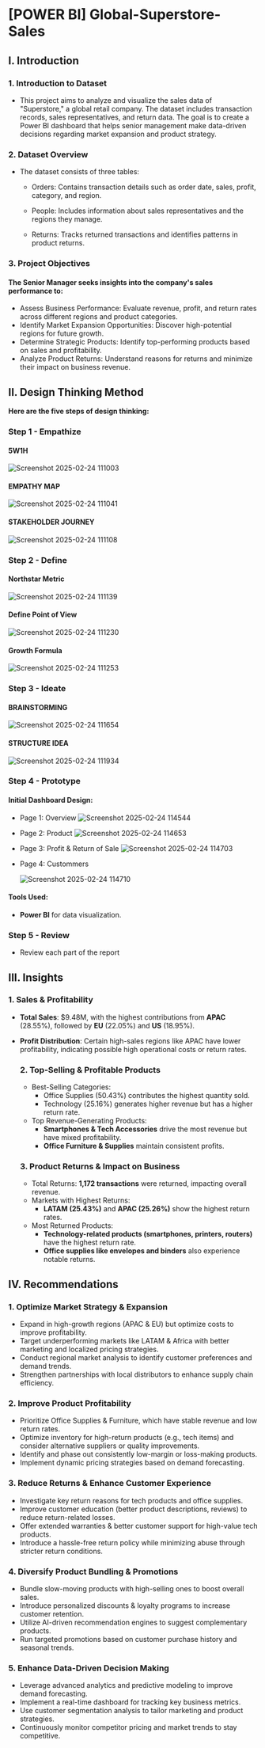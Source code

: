 
# [POWER BI] Global-Superstore-Sales
## I. Introduction

### 1. Introduction to Dataset

- This project aims to analyze and visualize the sales data of "Superstore," a global retail company. The dataset includes transaction records, sales representatives, and return data. The goal is to create a Power BI dashboard that helps senior management make data-driven decisions regarding market expansion and product strategy.

### 2. Dataset Overview

- The dataset consists of three tables:

  - Orders: Contains transaction details such as order date, sales, profit, category, and region.

  - People: Includes information about sales representatives and the regions they manage.

  - Returns: Tracks returned transactions and identifies patterns in product returns.

### 3. Project Objectives

  #### The Senior Manager seeks insights into the company's sales performance to:
  - Assess Business Performance: Evaluate revenue, profit, and return rates across different regions and product categories.
  - Identify Market Expansion Opportunities: Discover high-potential regions for future growth.
  - Determine Strategic Products: Identify top-performing products based on sales and profitability.
  - Analyze Product Returns: Understand reasons for returns and minimize their impact on business revenue.

## II. Design Thinking Method

**Here are the five steps of design thinking:**

### Step 1 - Empathize
#### 5W1H

![Screenshot 2025-02-24 111003](https://github.com/user-attachments/assets/a768201a-7f7d-4c5b-a38e-5662d9a70e62)

#### EMPATHY MAP

![Screenshot 2025-02-24 111041](https://github.com/user-attachments/assets/330b6cf3-1493-4c40-8765-5f9329f6d73b)

#### STAKEHOLDER JOURNEY

![Screenshot 2025-02-24 111108](https://github.com/user-attachments/assets/695605eb-d888-4e54-bdcc-65722b2c64db)

### Step 2 - Define
#### Northstar Metric

![Screenshot 2025-02-24 111139](https://github.com/user-attachments/assets/3b5ceb92-bf0b-4536-b775-8c32de455564)

#### Define Point of View

![Screenshot 2025-02-24 111230](https://github.com/user-attachments/assets/4fc783bc-6b49-4e11-b08e-2f68ab8d162e)

#### Growth Formula

![Screenshot 2025-02-24 111253](https://github.com/user-attachments/assets/a92de6de-8e1b-4102-ad8c-97632e28462c)


### Step 3 - Ideate

#### BRAINSTORMING

![Screenshot 2025-02-24 111654](https://github.com/user-attachments/assets/0358b8d0-ebbf-41a1-b9df-d01d359fad6d)

#### STRUCTURE IDEA

![Screenshot 2025-02-24 111934](https://github.com/user-attachments/assets/0b33c709-6abf-4912-a9e1-ace0c0a516c6)

### Step 4 - Prototype
  #### Initial Dashboard Design:
  - Page 1: Overview
    ![Screenshot 2025-02-24 114544](https://github.com/user-attachments/assets/0aa5e454-1657-459e-94f7-a3715062e038)

  - Page 2: Product
    ![Screenshot 2025-02-24 114653](https://github.com/user-attachments/assets/f9414c06-dc25-4d8f-9f17-15316eef5e10)

  - Page 3: Profit & Return of Sale
    ![Screenshot 2025-02-24 114703](https://github.com/user-attachments/assets/f5c30b07-77c8-42b6-9b4a-e83dc810072a)

  - Page 4: Custommers
    
    ![Screenshot 2025-02-24 114710](https://github.com/user-attachments/assets/c2ec7da7-3a39-4c09-a7eb-a7baa555c634)

  #### Tools Used:
   - **Power BI** for data visualization.

### Step 5 - Review

- Review each part of the report


## III. Insights
  ### 1. Sales & Profitability
- **Total Sales**: $9.48M, with the highest contributions from **APAC** (28.55%), followed by **EU** (22.05%) and **US** (18.95%).
- **Profit Distribution**: Certain high-sales regions like APAC have lower profitability, indicating possible high operational costs or return rates.

  ### 2. Top-Selling & Profitable Products
  - Best-Selling Categories:
    - Office Supplies (50.43%) contributes the highest quantity sold.
    - Technology (25.16%) generates higher revenue but has a higher return rate.
  - Top Revenue-Generating Products:
    - **Smartphones & Tech Accessories** drive the most revenue but have mixed profitability.
    - **Office Furniture & Supplies** maintain consistent profits.
   
  ### 3. Product Returns & Impact on Business
    - Total Returns: **1,172 transactions** were returned, impacting overall revenue.
    - Markets with Highest Returns:
        - **LATAM (25.43%)** and **APAC (25.26%)** show the highest return rates.
    - Most Returned Products:
        - **Technology-related products (smartphones, printers, routers)** have the highest return rate.
        - **Office supplies like envelopes and binders** also experience notable returns.
## IV. Recommendations

### 1. Optimize Market Strategy & Expansion
  - Expand in high-growth regions (APAC & EU) but optimize costs to improve profitability.
  - Target underperforming markets like LATAM & Africa with better marketing and localized pricing strategies.
  - Conduct regional market analysis to identify customer preferences and demand trends.
  - Strengthen partnerships with local distributors to enhance supply chain efficiency.
### 2. Improve Product Profitability
  - Prioritize Office Supplies & Furniture, which have stable revenue and low return rates.
  - Optimize inventory for high-return products (e.g., tech items) and consider alternative suppliers or quality improvements.
  - Identify and phase out consistently low-margin or loss-making products.
  - Implement dynamic pricing strategies based on demand forecasting.
### 3. Reduce Returns & Enhance Customer Experience
  - Investigate key return reasons for tech products and office supplies.
  - Improve customer education (better product descriptions, reviews) to reduce return-related losses.
  - Offer extended warranties & better customer support for high-value tech products.
  - Introduce a hassle-free return policy while minimizing abuse through stricter return conditions.
### 4. Diversify Product Bundling & Promotions
  - Bundle slow-moving products with high-selling ones to boost overall sales.
  - Introduce personalized discounts & loyalty programs to increase customer retention.
  - Utilize AI-driven recommendation engines to suggest complementary products.
  - Run targeted promotions based on customer purchase history and seasonal trends.
### 5. Enhance Data-Driven Decision Making
  - Leverage advanced analytics and predictive modeling to improve demand forecasting.
  - Implement a real-time dashboard for tracking key business metrics.
  - Use customer segmentation analysis to tailor marketing and product strategies.
  - Continuously monitor competitor pricing and market trends to stay competitive.
    
